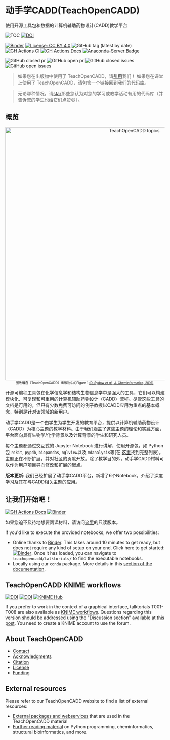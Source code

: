 # 动手学CADD(TeachOpenCADD)


使用开源工具包和数据的计算机辅助药物设计(CADD)教学平台

![TOC](https://img.shields.io/badge/Project-TeachOpenCADD-pink)
[![DOI](https://zenodo.org/badge/DOI/10.5281/zenodo.1486226.svg)](https://doi.org/10.5281/zenodo.1486226)

<!-- markdown-link-check-disable-next-line -->
[![Binder](https://mybinder.org/badge_logo.svg)](https://mybinder.org/v2/gh/volkamerlab/TeachOpenCADD/master)
[![License: CC BY 4.0](https://img.shields.io/badge/License-CC%20BY%204.0-lightgrey.svg)](https://creativecommons.org/licenses/by/4.0/)
![GitHub tag (latest by date)](https://img.shields.io/github/v/tag/volkamerlab/teachopencadd)
[![GH Actions CI ](https://github.com/volkamerlab/teachopencadd/workflows/CI/badge.svg)](https://github.com/volkamerlab/teachopencadd/actions?query=branch%3Amaster+workflow%3ACI)
[![GH Actions Docs](https://github.com/volkamerlab/teachopencadd/workflows/Docs/badge.svg)](https://projects.volkamerlab.org/teachopencadd/)
[![Anaconda-Server Badge](https://anaconda.org/conda-forge/teachopencadd/badges/downloads.svg)](https://anaconda.org/conda-forge/teachopencadd)

![GitHub closed pr](https://img.shields.io/github/issues-pr-closed-raw/volkamerlab/teachopencadd) ![GitHub open pr](https://img.shields.io/github/issues-pr-raw/volkamerlab/teachopencadd) ![GitHub closed issues](https://img.shields.io/github/issues-closed-raw/volkamerlab/teachopencadd) ![GitHub open issues](https://img.shields.io/github/issues/volkamerlab/teachopencadd)

> 如果您在出版物中使用了 TeachOpenCADD，请[引用](https://projects.volkamerlab.org/teachopencadd/citation.html)我们！
> 如果您在课堂上使用了 TeachOpenCADD，请包含一个链接回到我们的代码库。
<!-- markdown-link-check-disable-next-line -->
>无论哪种情况，请[star](https://docs.github.com/en/get-started/exploring-projects-on-github/saving-repositories-with-stars)那些您认为对您的学习或教学活动有用的代码库（并告诉您的学生也给它们点赞😄）。



## 概览

<p align="center">
  <img src="docs/_static/images/TeachOpenCADD_topics.png" alt="TeachOpenCADD topics" width="800"/>
  <br>
  <font size="1">
  图改编自《TeachOpenCADD》出版物中的Figure 1
  <a href="https://jcheminf.biomedcentral.com/articles/10.1186/s13321-019-0351-x">
  (D. Sydow <i>et al.</i>, J. Cheminformatics, 2019)</a>.
  </font>
</p>

开源可编程工具包在化学信息学和结构生物信息学中是强大的工具，它们可以构建模块化、可复现和可重用的计算机辅助药物设计（CADD）流程。尽管这些工具的文档是可用的，但只有少数免费可访问的例子教授以CADD应用为重点的基本概念，特别是针对该领域的新用户。

动手学CADD是一个由学生为学生开发的教育平台，提供以计算机辅助药物设计（CADD）为核心主题的教学材料。由于我们涵盖了这些主题的理论和实践方面，平台面向具有生物学/化学背景以及计算背景的学生和研究人员。


每个主题都通过交互式的 Jupyter Notebook 进行讲解，使用开源包，如 Python包 `rdkit`, `pypdb`, `biopandas`, `nglview`以及 `mdanalysis`等(在 [这里](https://projects.volkamerlab.org/teachopencadd/external_dependencies.html)找到完整列表)。主题正在不断扩展，并对社区的贡献开放。除了教学目的外，动手学CADD材料可以作为用户项目导向修改和扩展的起点。


**版本更新**: 我们已经扩展了动手学CADD平台，新增了6个Notebook，介绍了深度学习及其在与CADD相关主题的应用。

## 让我们开始吧！

<!-- markdown-link-check-disable -->
[![GH Actions Docs](https://github.com/volkamerlab/teachopencadd/workflows/Docs/badge.svg)](https://projects.volkamerlab.org/teachopencadd/)
[![Binder](https://mybinder.org/badge_logo.svg)](https://mybinder.org/v2/gh/volkamerlab/TeachOpenCADD/master)
<!-- markdown-link-check-enable -->

如果您迫不及待地想要阅读材料，请访问[这里](https://projects.volkamerlab.org/teachopencadd/talktorials.html)的只读版本。

If you'd like to execute the provided notebooks, we offer two possibilities:

<!-- markdown-link-check-disable-next-line -->
- Online thanks to [Binder](https://mybinder.org/). This takes around 10 minutes to get ready, but does not require any kind of setup on your end. Click here to get started: [![Binder](https://mybinder.org/badge_logo.svg)](https://mybinder.org/v2/gh/volkamerlab/TeachOpenCADD/master). Once it has loaded, you can navigate to `teachopencadd/talktorials/` to find the executable notebooks.
- Locally using our `conda` package. More details in this [section of the documentation](https://projects.volkamerlab.org/teachopencadd/installing.html).

## TeachOpenCADD KNIME workflows

<!-- markdown-link-check-disable-next-line -->
[![DOI](https://img.shields.io/badge/DOI-10.1021%2Facs.jcim.9b00662-blue.svg)](https://pubs.acs.org/doi/10.1021/acs.jcim.9b00662)
[![DOI](https://zenodo.org/badge/DOI/10.5281/zenodo.3626897.svg)](https://doi.org/10.5281/zenodo.3626897)
[![KNIME Hub](https://img.shields.io/badge/KNIME%20Hub-TeachOpenCADD--KNIME-yellow.svg)](https://hub.knime.com/volkamerlab/spaces/Public/latest/TeachOpenCADD/TeachOpenCADD)

If you prefer to work in the context of a graphical interface, talktorials T001-T008 are also available as [KNIME workflows](https://hub.knime.com/volkamerlab/space/TeachOpenCADD/TeachOpenCADD). Questions regarding this version should be addressed using the "Discussion section" available at [this post](https://forum.knime.com/t/teachopencadd-knime/17174). You need to create a KNIME account to use the forum.

## About TeachOpenCADD

- [Contact](https://projects.volkamerlab.org/teachopencadd/contact.html)
- [Acknowledgments](https://projects.volkamerlab.org/teachopencadd/acknowledgments.html)
- [Citation](https://projects.volkamerlab.org/teachopencadd/citation.html)
- [License](https://projects.volkamerlab.org/teachopencadd/license.html)
- [Funding](https://projects.volkamerlab.org/teachopencadd/funding.html)


## External resources

Please refer to our TeachOpenCADD website to find a list of external resources:
- [External packages and webservices](https://projects.volkamerlab.org/teachopencadd/external_dependencies.html) that are used in the TeachOpenCADD material
- [Further reading material](https://projects.volkamerlab.org/teachopencadd/external_tutorials_collections.html) on Python programming, cheminformatics, structural bioinformatics, and more.
